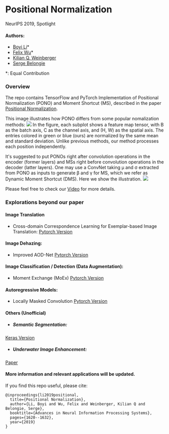 # Positional Normalization 
NeurIPS 2019, Spotlight
#### Authors: 
* [Boyi Li](https://sites.google.com/site/boyilics/home)*
* [Felix Wu](https://scholar.google.com.tw/citations?user=sNL8SSoAAAAJ&hl=en)*
* [Kilian Q. Weinberger](http://kilian.cs.cornell.edu/index.html)
* [Serge Belongie](https://vision.cornell.edu/se3/people/serge-belongie/)

*: Equal Contribution

### Overview
The repo contains TensorFlow and PyTorch Implementation of Positional Normalization (PONO) and Moment Shortcut (MS), described in the paper [Positional Normalization](http://papers.nips.cc/paper/8440-positional-normalization). 

This image illustrates how PONO differs from some popular nomalization methods:
![](./figs/PONO_vs_others.png)
In the figure, each subplot shows a feature map tensor, with B as the batch axis, C as the channel axis, and (H, W) as the spatial axis. The entries colored in green or blue (ours) are normalized by the same mean and standard deviation. Unlike previous methods, our method processes each position independently.

It's suggested to put PONOs right after convolution operations in the encoder (former layers) and MSs right before convolution operations in the decoder (latter layers). One may use a ConvNet taking μ and σ extracted from PONO as inputs to generate β and γ for MS, which we refer as Dynamic Moment Shortcut (DMS). Here we show the illustration.
![](./figs/PONO-MS.jpg)

Please feel free to check our [Video](https://youtu.be/r98mC3e8EAY) for more details.
### Explorations beyond our paper
#### Image Translation
* Cross-domain Correspondence Learning for Exemplar-based Image Translation: [Pytorch Version](https://github.com/microsoft/CoCosNet)
#### Image Dehazing: 
* Improved AOD-Net [Pytorch Version](https://github.com/Boyiliee/AOD-Net/tree/master/AOD-Net%20with%20PONO)
#### Image Classification / Detection (Data Augmentation):
* Moment Exchange (MoEx) [Pytorch Version](https://github.com/Boyiliee/MoEx)
#### Autoregressive Models: 
* Locally Masked Convolution [Pytorch Version](https://github.com/ajayjain/lmconv)

#### Others (Unofficial)
* ##### Semantic Segmentation: 
[Keras Version](https://github.com/sremes/a2d2)
* ##### Underwater Image Enhancement: 
[Paper](https://arxiv.org/abs/2102.00676)

#### More information and relevant applications will be updated.

If you find this repo useful, please cite:
```
@inproceedings{li2019positional,
  title={Positional Normalization},
  author={Li, Boyi and Wu, Felix and Weinberger, Kilian Q and Belongie, Serge},
  booktitle={Advances in Neural Information Processing Systems},
  pages={1620--1632},
  year={2019}
}
```
